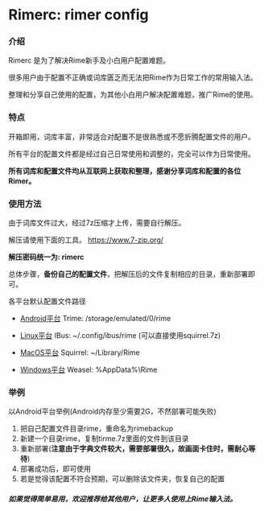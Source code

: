 # Rimerc: rimer config

### 介绍
Rimerc 是为了解决Rime新手及小白用户配置难题。

很多用户由于配置不正确或词库匮乏而无法把Rime作为日常工作的常用输入法。

整理和分享自己使用的配置，为其他小白用户解决配置难题，推广Rime的使用。

### 特点
开箱即用，词库丰富，非常适合对配置不是很熟悉或不愿折腾配置文件的用户。

所有平台的配置文件都是经过自己日常使用和调整的，完全可以作为日常使用。

**所有词库和配置文件均从互联网上获取和整理，感谢分享词库和配置的各位Rimer。**

### 使用方法
由于词库文件过大，经过7z压缩才上传，需要自行解压。

解压请使用下面的工具。
https://www.7-zip.org/

**解压密码统一为: rimerc**

总体步骤，**备份自己的配置文件**，把解压后的文件复制相应的目录，重新部署即可。

各平台默认配置文件路径

- [Android平台](https://github.com/osfans/trime)
Trime: /storage/emulated/0/rime

- [Linux平台](https://github.com/rime/ibus-rime)
IBus: ~/.config/ibus/rime (可以直接使用squirrel.7z)

- [MacOS平台](https://github.com/rime/squirrel)
Squirrel: ~/Library/Rime

- [Windows平台](https://github.com/rime/weasel)
Weasel: %AppData%\Rime


### 举例
以Android平台举例(Android内存至少需要2G，不然部署可能失败)
1. 把自己配置文件目录rime，重命名为rimebackup
2. 新建一个目录rime，复制tirme.7z里面的文件到该目录
3. 重新部署(**注意由于字典文件较大，需要部署很久，故画面卡住时，需耐心等待**)
4. 部署成功后，即可使用
5. 若是觉得该配置不符合预期，可以删除该文件夹，恢复自己的配置

##### 如果觉得简单易用，欢迎推荐给其他用户，让更多人使用上Rime输入法。
